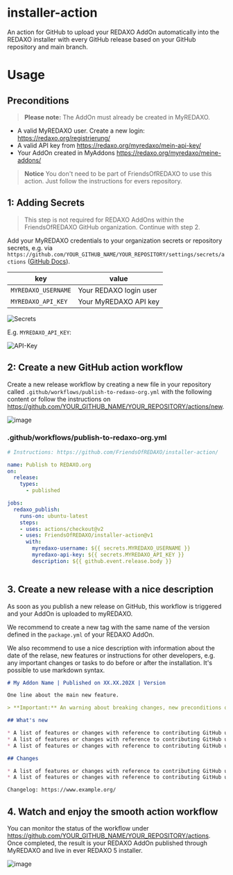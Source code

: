 # installer-action
An action for GitHub to upload your REDAXO AddOn automatically into the REDAXO installer with every GitHub release based on your GitHub repository and main branch.

# Usage

## Preconditions

> **Please note:** The AddOn must already be created in MyREDAXO. 

* A valid MyREDAXO user. Create a new login: https://redaxo.org/registrierung/ 
* A valid API key from https://redaxo.org/myredaxo/mein-api-key/
* Your AddOn created in MyAddons https://redaxo.org/myredaxo/meine-addons/

> **Notice** You don't need to be part of FriendsOfREDAXO to use this action. Just follow the instructions for evers repository.

## 1: Adding Secrets

> This step is not required for REDAXO AddOns within the FriendsOfREDAXO GitHub organization. Continue with step 2. 

Add your MyREDAXO credentials to your organization secrets or repository secrets, e.g. via `https://github.com/YOUR_GITHUB_NAME/YOUR_REPOSITORY/settings/secrets/actions` ([GitHub Docs](https://docs.github.com/en/actions/reference/encrypted-secrets#creating-encrypted-secrets-for-a-repository)).


| key      | value |
| ----------- | ----------- |
| `MYREDAXO_USERNAME` | Your REDAXO login user |
| `MYREDAXO_API_KEY` | Your MyREDAXO API key |


![Secrets](https://user-images.githubusercontent.com/16903055/170964550-9ac8c80f-cd9f-4ead-956d-1c63e24df8ac.png)


E.g. `MYREDAXO_API_KEY`:

![API-Key](https://user-images.githubusercontent.com/16903055/170967258-f53082cd-e827-4a86-bed6-1233f34dd4b9.png)

## 2: Create a new GitHub action workflow 

Create a new release workflow by creating a new file in your repository called `.github/workflows/publish-to-redaxo-org.yml` with the following content or follow the instructions on https://github.com/YOUR_GITHUB_NAME/YOUR_REPOSITORY/actions/new.

![image](https://user-images.githubusercontent.com/3855487/158783007-d2e11062-d4ef-4ada-ae23-8c2a8228e4c5.png)


### .github/workflows/publish-to-redaxo-org.yml


```yaml
# Instructions: https://github.com/FriendsOfREDAXO/installer-action/

name: Publish to REDAXO.org
on:
  release:
    types:
      - published

jobs:
  redaxo_publish:
    runs-on: ubuntu-latest
    steps:
    - uses: actions/checkout@v2
    - uses: FriendsOfREDAXO/installer-action@v1
      with:
        myredaxo-username: ${{ secrets.MYREDAXO_USERNAME }}
        myredaxo-api-key: ${{ secrets.MYREDAXO_API_KEY }}
        description: ${{ github.event.release.body }}
        
```

## 3. Create a new release with a nice description 

As soon as you publish a new release on GitHub, this workflow is triggered and your AddOn is uploaded to myREDAXO.

We recommend to create a new tag with the same name of the version defined in the `package.yml` of your REDAXO AddOn.

We also recommend to use a nice description with information about the date of the relase, new features or instructions for other developers, e.g. any important changes or tasks to do before or after the installation. It's possible to use markdown syntax.

```markdown 
# My Addon Name | Published on XX.XX.202X | Version 

One line about the main new feature.

> **Important:** An warning about breaking changes, new preconditions or additional instructions

## What's new

* A list of features or changes with reference to contributing GitHub users , e.g. @friendsofredaxo 
* A list of features or changes with reference to contributing GitHub users , e.g. @friendsofredaxo 
* A list of features or changes with reference to contributing GitHub users , e.g. @friendsofredaxo 

## Changes

* A list of features or changes with reference to contributing GitHub users , e.g. @friendsofredaxo 
* A list of features or changes with reference to contributing GitHub users , e.g. @friendsofredaxo 

Changelog: https://www.example.org/
```

## 4. Watch and enjoy the smooth action workflow 

You can monitor the status of the workflow under https://github.com/YOUR_GITHUB_NAME/YOUR_REPOSITORY/actions. Once completed, the result is your REDAXO AddOn published through MyREDAXO and live in ever REDAXO 5 installer.

![image](https://user-images.githubusercontent.com/3855487/161302304-176fa2d0-5101-45cb-aabe-328aef2f10c7.png)
